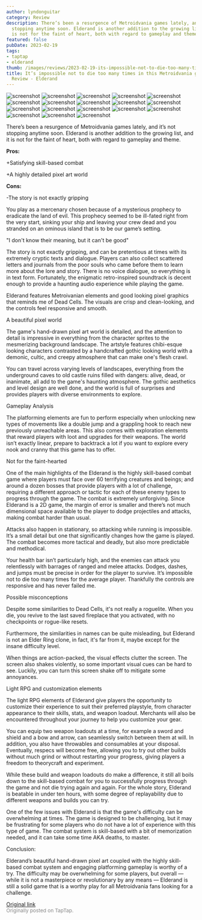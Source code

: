 ```yaml
---
author: lyndonguitar
category: Review
description: There’s been a resurgence of Metroidvania games lately, and it’s not
  stopping anytime soon. Elderand is another addition to the growing list, and it
  is not for the faint of heart, both with regard to gameplay and theme.
featured: false
pubDate: 2023-02-19
tags:
- taptap
- elderand
thumb: /images/reviews/2023-02-19-its-impossible-not-to-die-too-many-times-in-this-metroidvania-game--full-review---elderan-0.avif
title: It’s impossible not to die too many times in this Metroidvania game | Full
  Review - Elderand
---
```


<div class="gallery">
  <img src="/images/reviews/2023-02-19-its-impossible-not-to-die-too-many-times-in-this-metroidvania-game--full-review---elderan-0.avif" alt="screenshot" />
  <img src="/images/reviews/2023-02-19-its-impossible-not-to-die-too-many-times-in-this-metroidvania-game--full-review---elderan-1.avif" alt="screenshot" />
  <img src="/images/reviews/2023-02-19-its-impossible-not-to-die-too-many-times-in-this-metroidvania-game--full-review---elderan-2.avif" alt="screenshot" />
  <img src="/images/reviews/2023-02-19-its-impossible-not-to-die-too-many-times-in-this-metroidvania-game--full-review---elderan-3.avif" alt="screenshot" />
  <img src="/images/reviews/2023-02-19-its-impossible-not-to-die-too-many-times-in-this-metroidvania-game--full-review---elderan-4.avif" alt="screenshot" />
  <img src="/images/reviews/2023-02-19-its-impossible-not-to-die-too-many-times-in-this-metroidvania-game--full-review---elderan-5.avif" alt="screenshot" />
  <img src="/images/reviews/2023-02-19-its-impossible-not-to-die-too-many-times-in-this-metroidvania-game--full-review---elderan-6.avif" alt="screenshot" />
  <img src="/images/reviews/2023-02-19-its-impossible-not-to-die-too-many-times-in-this-metroidvania-game--full-review---elderan-7.avif" alt="screenshot" />
  <img src="/images/reviews/2023-02-19-its-impossible-not-to-die-too-many-times-in-this-metroidvania-game--full-review---elderan-8.avif" alt="screenshot" />
  <img src="/images/reviews/2023-02-19-its-impossible-not-to-die-too-many-times-in-this-metroidvania-game--full-review---elderan-9.avif" alt="screenshot" />
  <img src="/images/reviews/2023-02-19-its-impossible-not-to-die-too-many-times-in-this-metroidvania-game--full-review---elderan-10.avif" alt="screenshot" />
  <img src="/images/reviews/2023-02-19-its-impossible-not-to-die-too-many-times-in-this-metroidvania-game--full-review---elderan-11.avif" alt="screenshot" />
  <img src="/images/reviews/2023-02-19-its-impossible-not-to-die-too-many-times-in-this-metroidvania-game--full-review---elderan-12.avif" alt="screenshot" />
  <img src="/images/reviews/2023-02-19-its-impossible-not-to-die-too-many-times-in-this-metroidvania-game--full-review---elderan-13.avif" alt="screenshot" />
  <img src="/images/reviews/2023-02-19-its-impossible-not-to-die-too-many-times-in-this-metroidvania-game--full-review---elderan-14.avif" alt="screenshot" />
  <img src="/images/reviews/2023-02-19-its-impossible-not-to-die-too-many-times-in-this-metroidvania-game--full-review---elderan-15.avif" alt="screenshot" />
  <img src="/images/reviews/2023-02-19-its-impossible-not-to-die-too-many-times-in-this-metroidvania-game--full-review---elderan-16.avif" alt="screenshot" />
  <img src="/images/reviews/2023-02-19-its-impossible-not-to-die-too-many-times-in-this-metroidvania-game--full-review---elderan-17.avif" alt="screenshot" />
</div>

There’s been a resurgence of Metroidvania games lately, and it’s not stopping anytime soon. Elderand is another addition to the growing list, and it is not for the faint of heart, both with regard to gameplay and theme.


**Pros:**


+Satisfying skill-based combat

+A highly detailed pixel art world


**Cons:**


-The story is not exactly gripping

You play as a mercenary chosen because of a mysterious prophecy to eradicate the land of evil. This prophecy seemed to be ill-fated right from the very start, sinking your ship and leaving your crew dead and you stranded on an ominous island that is to be our game’s setting.

"I don't know their meaning, but it can't be good"

The story is not exactly gripping, and can be pretentious at times with its extremely cryptic texts and dialogue. Players can also collect scattered letters and journals from the poor souls who came before them to learn more about the lore and story. There is no voice dialogue, so everything is in text form. Fortunately, the enigmatic retro-inspired soundtrack is decent enough to provide a haunting audio experience while playing the game.

Elderand features Metroivanian elements and good looking pixel graphics that reminds me of Dead Cells. The visuals are crisp and clean-looking, and the controls feel responsive and smooth.

A beautiful pixel world

The game's hand-drawn pixel art world is detailed, and the attention to detail is impressive in everything from the character sprites to the mesmerizing background landscape. The artstyle features chibi-esque looking characters contrasted by a handcrafted gothic looking world with a demonic, cultic, and creepy atmosphere that can make one's flesh crawl.

You can travel across varying levels of landscapes, everything from the underground caves to old castle ruins filled with dangers: alive, dead, or inanimate, all add to the game's haunting atmosphere. The gothic aesthetics and level design are well done, and the world is full of surprises and provides players with diverse environments to explore.

Gameplay Analysis

The platforming elements are fun to perform especially when unlocking new types of movements like a double jump and a grappling hook to reach new previously unreachable areas. This also comes with exploration elements that reward players with loot and upgrades for their weapons. The world isn’t exactly linear, prepare to backtrack a lot if you want to explore every nook and cranny that this game has to offer.

Not for the faint-hearted

One of the main highlights of the Elderand is the highly skill-based combat game where players must face over 60 terrifying creatures and beings; and around a dozen bosses that provide players with a lot of challenge, requiring a different approach or tactic for each of these enemy types to progress through the game. The combat is extremely unforgiving. Since Elderand is a 2D game, the margin of error is smaller and there’s not much dimensional space available to the player to dodge projectiles and attacks, making combat harder than usual.

Attacks also happen in stationary, so attacking while running is impossible. It’s a small detail but one that significantly changes how the game is played. The combat becomes more tactical and deadly, but also more predictable and methodical.

Your health bar isn’t particularly high, and the enemies can attack you relentlessly with barrages of ranged and melee attacks. Dodges, dashes, and jumps must be precise in order for the player to survive. It’s impossible not to die too many times for the average player. Thankfully the controls are responsive and has never failed me.

Possible misconceptions

Despite some similarities to Dead Cells, it's not really a roguelite. When you die, you revive to the last saved fireplace that you activated, with no checkpoints or rogue-like resets.

Furthermore, the similarities in names can be quite misleading, but Elderand is not an Elder Ring clone, in fact, it's far from it, maybe except for the insane difficulty level.

When things are action-packed, the visual effects clutter the screen. The screen also shakes violently, so some important visual cues can be hard to see. Luckily, you can turn this screen shake off to mitigate some annoyances.

Light RPG and customization elements

The light RPG elements of Elderand give players the opportunity to customize their experience to suit their preferred playstyle, from character appearance to their skills, stats, and weapon loadout. Merchants will also be encountered throughout your journey to help you customize your gear.

You can equip two weapon loadouts at a time, for example a sword and shield and a bow and arrow, can seamlessly switch between them at will. In addition, you also have throwables and consumables at your disposal. Eventually, respecs will become free, allowing you to try out other builds without much grind or without restarting your progress, giving players a freedom to theorycraft and experiment.

While these build and weapon loadouts do make a difference, it still all boils down to the skill-based combat for you to successfully progress through the game and not die trying again and again. For the whole story, Elderand is beatable in under ten hours, with some degree of replayability due to different weapons and builds you can try.

One of the few issues with Elderand is that the game's difficulty can be overwhelming at times. The game is designed to be challenging, but it may be frustrating for some players who do not have a lot of experience with this type of game. The combat system is skill-based with a bit of memorization needed, and it can take some time AKA deaths, to master.

Conclusion:

Elderand’s beautiful hand-drawn pixel art coupled with the highly skill-based combat system and engaging platforming gameplay is worthy of a try. The difficulty may be overwhelming for some players, but overall — while it is not a masterpiece or revolutionary by any means — Elderand is still a solid game that is a worthy play for all Metroidvania fans looking for a challenge.

[Original link](https://www.taptap.io/post/4588094)<br><span style="font-size: 0.95em; color: #888;">Originally posted on TapTap.</span>